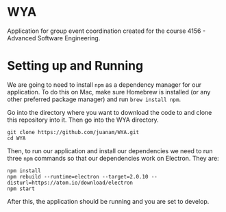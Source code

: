 # WYA
Application for group event coordination created for the course 4156 - Advanced Software Engineering.

# Setting up and Running
We are going to need to install `npm` as a dependency manager for our
application. To do this on Mac, make sure Homebrew is installed (or any other
preferred package manager) and run `brew install npm`.

Go into the directory where you want to download the code to and clone
this repository into it. Then go into the WYA directory.
```
git clone https://github.com/juanam/WYA.git
cd WYA
```
Then, to run our application and install our dependencies we need to run
three `npm` commands so that our dependencies work on Electron. They are:
```
npm install
npm rebuild --runtime=electron --target=2.0.10 --disturl=https://atom.io/download/electron
npm start
```

After this, the application should be running and you are set to develop.
